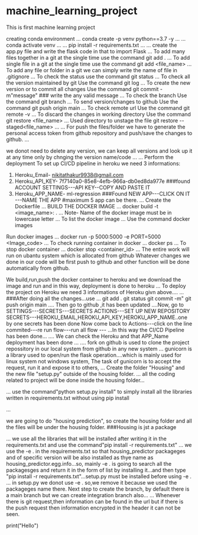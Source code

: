 # machine_learning_project
This is first machine learning project

creating conda environment
...
conda create -p venv python==3.7 -y
...
...
conda activate venv
...
...
pip install -r requirements.txt
...
...
create the app.py file and write the flask code in that to import Flask
...
To add many files together in a git at the single time
use the command   git add .
...
To add single  file  in a git at the single time
use the command   git add <file_name>
...
To add any file or folder in a git we can simply write the name of file in .gitignore
...
To check the status
use the command    git status
...
To check all the version maintained by git
Use the command   git log
...
To create the new version or to commit all changes 
Use the command  git commit -m"message"  ### write the any valid message
...
To check the branch
Use the command    git branch
...
To send version/changes to github
Use the command   git push origin main
...
To check remote url
Use the command    git remote -v
...
To discard the changes in working directory
Use the command    git restore <file_name>
...
Used directory to unstage the file
git restore --staged<file_name>
...
...
For push the files/folder we have to generate the personal access token from github repository and push/save the changes to github.
...

we donot need to delete any version, we can keep all versions and look up it at any time only by chnging the version name/code
...
...
Perform the deployment
To set up CI/CD pipeline in heroku we need 3 informations:
1. Heroku_Email- nikitathakur9938@gmail.com
2. Heroku_API_KEY- 7f7140a0-85e8-4efb-966a-db0ed8da977e   ###found ACCOUNT SETTINGS---API KEY--COPY AND PASTE IT
3. Heroku_APP_NAME-  ml-regression   ###Found NEW APP---CLICK ON IT ---NAME THE APP  #maximum 5 app can be there.
...
Create the Dockerfile
...
BUILD THE DOCKER IMAGE 
...
docker build -t <image_name>:<tagname> .
...
Note- Name of the docker image must be in lowercase letter
...
To list the docker image
...
Use the command    docker images
>>>
Run docker images
...
docker run -p 5000:5000 -e PORT=5000 <Image_code>
...
To check running container in docker
...
docker ps
...
To stop docker container
...
docker stop <container_id>
...
The entire work will run on ubantu system which is allocated from github
Whatever changes we done in our code will be first push to github and other function will be done automatically from github.

We build,run,push the docker container to heroku and we download the image and run and in this way, deployment is done to heroku
...
To deploy the project on Heroku we need 3 informations of Heroku givn above....
...
###After doing all the changes...use
...
git add .
git status
git commit -m"<messages>
git push origin main
....
Then go to github ,it has been updated ....Now, go to SETTINGS---SECRETS---SECRETS ACTIONS---SET UP NEW REPOSITORY SECRETS---HEROKU_EMAIL,HEROKU_API_KEY,HEROKU_APP_NAME..one by one secrets has been done
Now come back to Actions---click on the line commited---re run flow---run all flow ---
...In this way the CI/CD Pipeline has been done...
....
We can check the Heroku and that APP_Name deployment has been done
...
....
fork on github is used to clone the project repossitory in our local system from github in any new system
...
gunicorn is a library used to open/run the flask operation....which is mainly used for linux system not windows system, The task of gunicorn is to accept the request, run it and expose it to others,
...
 Create the folder "Housing" and the new file "setup.py" outside of the housing folder.
 ...
 all the coding related to project will be done inside the housing folder...

 ...
 use the command"python setup.py install" to simply install all the libraries written in requirements.txt 
 without using pip install

 ...

 we are going to do "housing prediction", so create the housing folder and all the files will be under the housing folder.   ###Housing is jst a package

...
we use all the libraries that will be installed after writing it in the requirements.txt and use the command"pip install -r requirements.txt"
...
we use the -e . in the requirements.txt so that housing_predictor packageges and of specific version will be also installed as thye name as housing_predictor.egg.info...so, mainly -e . is going to search all the packagesges and return it in the form of list by installing it...and then type "pip install -r requirements.txt"...setup.py must be installed before using -e .
...
in setup.py we donot use -e . so,we remove it because we used the packageges name there.
Next step to create the branch, by default there is a main branch but we can create integration branch also...
...
Whenever there is git request,then information can be found in the url but if there is the push request then information encrypted in the header it can not be seen.

print("Hello")